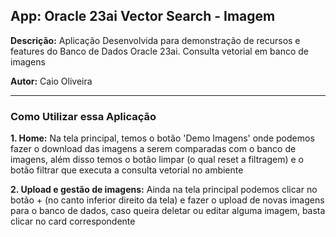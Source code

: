## **App: Oracle 23ai Vector Search - Imagem**
**Descrição:** Aplicação Desenvolvida para demonstração de recursos e features do Banco de Dados Oracle 23ai. Consulta vetorial em banco de imagens

**Autor:** Caio Oliveira  

---

### **Como Utilizar essa Aplicação**

**1. Home:** Na tela principal, temos o botão 'Demo Imagens' onde podemos fazer o download das imagens a serem comparadas com o banco de imagens, além disso temos o botão limpar (o qual reset a filtragem) e o botão filtrar que executa a consulta vetorial no ambiente

**2. Upload e gestão de imagens:** Ainda na tela principal podemos clicar no botão + (no canto inferior direito da tela) e fazer o upload de novas imagens para o banco de dados, caso queira deletar ou editar alguma imagem, basta clicar no card correspondente 